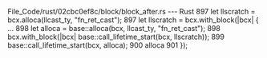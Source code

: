 File_Code/rust/02cbc0ef8c/block/block_after.rs --- Rust
897         let llscratch = bcx.alloca(llcast_ty, "fn_ret_cast");                                                                                            897         let llscratch = bcx.with_block(|bcx| {
...                                                                                                                                                          898             let alloca = base::alloca(bcx, llcast_ty, "fn_ret_cast");
898         bcx.with_block(|bcx| base::call_lifetime_start(bcx, llscratch));                                                                                 899             base::call_lifetime_start(bcx, alloca);
                                                                                                                                                             900             alloca
                                                                                                                                                             901         });


